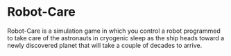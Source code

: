 # Robot-Care
Robot-Care is a simulation game in which you control a robot programmed to take care of the astronauts in cryogenic sleep as the ship heads toward a newly discovered planet that will take a couple of decades to arrive.
